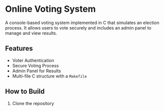 # Online Voting System

A console-based voting system implemented in C that simulates an election process. It allows users to vote securely and includes an admin panel to manage and view results.

## Features
- Voter Authentication
- Secure Voting Process
- Admin Panel for Results
- Multi-file C structure with a `Makefile`

## How to Build
1. Clone the repository